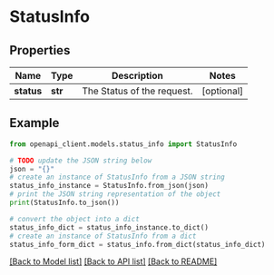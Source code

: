 # StatusInfo


## Properties

Name | Type | Description | Notes
------------ | ------------- | ------------- | -------------
**status** | **str** | The Status of the request. | [optional] 

## Example

```python
from openapi_client.models.status_info import StatusInfo

# TODO update the JSON string below
json = "{}"
# create an instance of StatusInfo from a JSON string
status_info_instance = StatusInfo.from_json(json)
# print the JSON string representation of the object
print(StatusInfo.to_json())

# convert the object into a dict
status_info_dict = status_info_instance.to_dict()
# create an instance of StatusInfo from a dict
status_info_form_dict = status_info.from_dict(status_info_dict)
```
[[Back to Model list]](../README.md#documentation-for-models) [[Back to API list]](../README.md#documentation-for-api-endpoints) [[Back to README]](../README.md)


